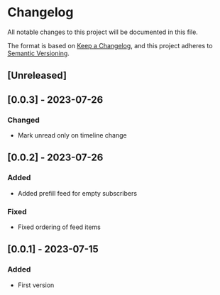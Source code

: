 # Changelog

All notable changes to this project will be documented in this file.

The format is based on [Keep a Changelog](https://keepachangelog.com/en/1.0.0/), and this project adheres
to [Semantic Versioning](https://semver.org/spec/v2.0.0.html).

## [Unreleased]

## [0.0.3] - 2023-07-26

### Changed
- Mark unread only on timeline change

## [0.0.2] - 2023-07-26

### Added
- Added prefill feed for empty subscribers

### Fixed
- Fixed ordering of feed items

## [0.0.1] - 2023-07-15

### Added
- First version
